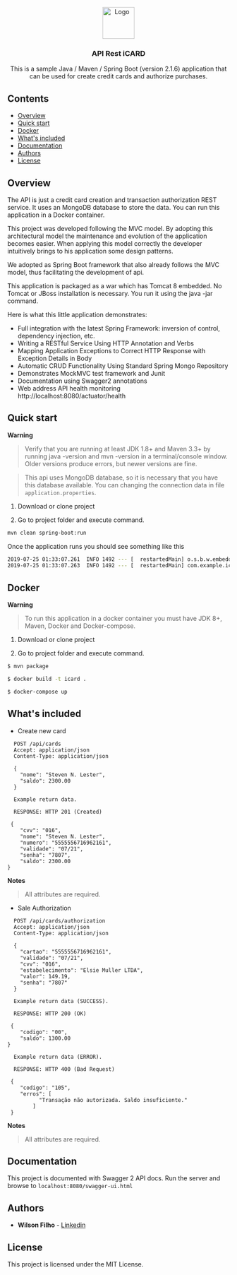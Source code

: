 <p align="center">
  <a href="https://spring.io/">
    <img src="https://spring.io/img/homepage/icon-spring-boot.svg" alt="Logo" width=72 height=72>
  </a>

  <h3 align="center">API Rest iCARD</h3>

  <p align="center">
    This is a sample Java / Maven / Spring Boot (version 2.1.6) application that can be used for create credit cards and authorize purchases.
  </p>
</p>

## Contents

- [Overview](#overview)
- [Quick start](#quick-start)
- [Docker](#docker)
- [What's included](#whats-included)
- [Documentation](#documentation)
- [Authors](#authors)
- [License](#license)


## Overview


The API is just a credit card creation and transaction authorization REST service. It uses an MongoDB database to store the data. You can run this application in a Docker container.

This project was developed following the MVC model. By adopting this architectural model the maintenance and evolution of the application becomes easier. When applying this model correctly the developer intuitively brings to his application some design patterns.

We adopted as Spring Boot framework that also already follows the MVC model, thus facilitating the development of api.

This application is packaged as a war which has Tomcat 8 embedded. No Tomcat or JBoss installation is necessary. You run it using the java -jar command.

Here is what this little application demonstrates:

- Full integration with the latest Spring Framework: inversion of control, dependency injection, etc.
- Writing a RESTful Service Using HTTP Annotation and Verbs
- Mapping Application Exceptions to Correct HTTP Response with Exception Details in Body
- Automatic CRUD Functionality Using Standard Spring Mongo Repository
- Demonstrates MockMVC test framework and Junit 
- Documentation using Swagger2 annotations
- Web address API health monitoring http://localhost:8080/actuator/health


## Quick start

**Warning**

> Verify that you are running at least JDK 1.8+ and Maven 3.3+ by running java -version and mvn -version in a terminal/console window. Older versions produce errors, but newer versions are fine.

> This api uses MongoDB database, so it is necessary that you have this database available. You can changing the connection data in file `application.properties`.

1. Download or clone project

2. Go to project folder and execute command.
 ```bash
 mvn clean spring-boot:run
 ```
 
Once the application runs you should see something like this
```bash
2019-07-25 01:33:07.261  INFO 1492 --- [  restartedMain] o.s.b.w.embedded.tomcat.TomcatWebServer  : Tomcat started on port(s): 8080 (http) with context path ''
2019-07-25 01:33:07.263  INFO 1492 --- [  restartedMain] com.example.icard.IcardApplication       : Started IcardApplication in 10.716 seconds (JVM running for11.818)

```

## Docker

**Warning**

> To run this application in a docker container you must have JDK 8+, Maven, Docker and Docker-compose.

1. Download or clone project

2. Go to project folder and execute command.
 ```bash
 $ mvn package
 ```
 ```bash
 $ docker build -t icard .
 ```
 ```bash
 $ docker-compose up
 ```

## What's included

* Create new card

```
  POST /api/cards
  Accept: application/json
  Content-Type: application/json
  
  {
    "nome": "Steven N. Lester",
    "saldo": 2300.00
  }
```

```
  Example return data.
  
  RESPONSE: HTTP 201 (Created)
  
 {
    "cvv": "016",
    "nome": "Steven N. Lester",
    "numero": "5555556716962161",
    "validade": "07/21",
    "senha": "7807",
    "saldo": 2300.00
}
```

**Notes**
> All attributes are required.

* Sale Authorization

```
  POST /api/cards/authorization
  Accept: application/json
  Content-Type: application/json
  
  {
    "cartao": "5555556716962161",
    "validade": "07/21",
    "cvv": "016",
    "estabelecimento": "Elsie Muller LTDA",
    "valor": 149.19,
    "senha": "7807"
  }
```

```
  Example return data (SUCCESS).
  
  RESPONSE: HTTP 200 (OK)
  
 {
    "codigo": "00",
    "saldo": 1300.00
}
```

```
  Example return data (ERROR).
  
  RESPONSE: HTTP 400 (Bad Request)
  
 {
    "codigo": "105",
    "erros": [
          "Transação não autorizada. Saldo insuficiente."
        ]
 }
```

**Notes**
> All attributes are required.


## Documentation

This project is documented with Swagger 2 API docs. Run the server and browse to `localhost:8080/swagger-ui.html`


## Authors

* **Wilson Filho**  - [Linkedin](https://www.linkedin.com/in/wilson-filho-4424b5bb)

## License

This project is licensed under the MIT License.
